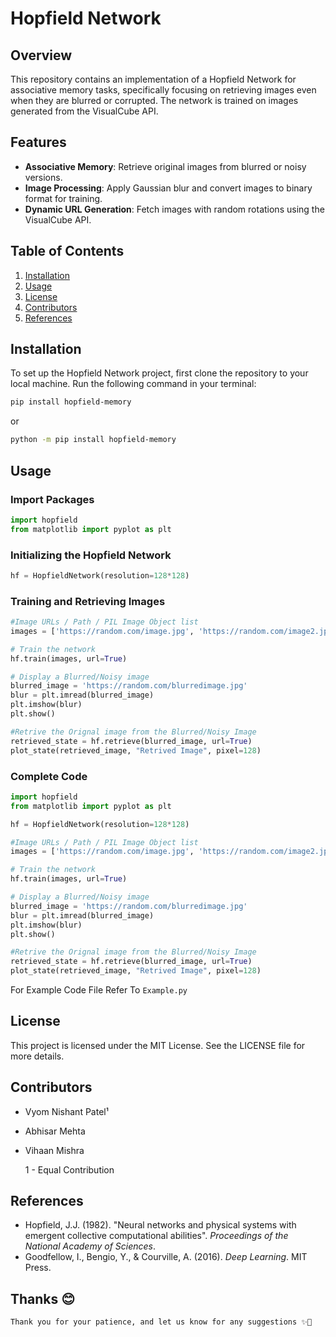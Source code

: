 # Hopfield Network

## Overview

This repository contains an implementation of a Hopfield Network for associative memory tasks, specifically focusing on retrieving images even when they are blurred or corrupted. The network is trained on images generated from the VisualCube API.

## Features

- **Associative Memory**: Retrieve original images from blurred or noisy versions.
- **Image Processing**: Apply Gaussian blur and convert images to binary format for training.
- **Dynamic URL Generation**: Fetch images with random rotations using the VisualCube API.

## Table of Contents

1. [Installation](#installation)
2. [Usage](#usage)
3. [License](#license)
4. [Contributors](#contributors)
5. [References](#references)


## Installation

To set up the Hopfield Network project, first clone the repository to your local machine. Run the following command in your terminal:

```bash
pip install hopfield-memory
```
or
```bash
python -m pip install hopfield-memory
```


## Usage

### Import Packages

```python
import hopfield
from matplotlib import pyplot as plt
```

### Initializing the Hopfield Network

```python
hf = HopfieldNetwork(resolution=128*128)
```

### Training and Retrieving Images

```python
#Image URLs / Path / PIL Image Object list
images = ['https://random.com/image.jpg', 'https://random.com/image2.jpg']

# Train the network
hf.train(images, url=True)

# Display a Blurred/Noisy image
blurred_image = 'https://random.com/blurredimage.jpg'
blur = plt.imread(blurred_image)
plt.imshow(blur)
plt.show()

#Retrive the Orignal image from the Blurred/Noisy Image
retrieved_state = hf.retrieve(blurred_image, url=True)
plot_state(retrieved_image, "Retrived Image", pixel=128)
```

### Complete Code

```python
import hopfield
from matplotlib import pyplot as plt

hf = HopfieldNetwork(resolution=128*128)

#Image URLs / Path / PIL Image Object list
images = ['https://random.com/image.jpg', 'https://random.com/image2.jpg']

# Train the network
hf.train(images, url=True)

# Display a Blurred/Noisy image
blurred_image = 'https://random.com/blurredimage.jpg'
blur = plt.imread(blurred_image)
plt.imshow(blur)
plt.show()

#Retrive the Orignal image from the Blurred/Noisy Image
retrieved_state = hf.retrieve(blurred_image, url=True)
plot_state(retrieved_image, "Retrived Image", pixel=128)
```
For Example Code File Refer To ``Example.py``

## License

This project is licensed under the MIT License. See the LICENSE file for more details.

## Contributors

- Vyom Nishant Patel¹
- Abhisar Mehta
- Vihaan Mishra

  1 - Equal Contribution  

## References

- Hopfield, J.J. (1982). "Neural networks and physical systems with emergent collective computational abilities". *Proceedings of the National Academy of Sciences*.
- Goodfellow, I., Bengio, Y., & Courville, A. (2016). *Deep Learning*. MIT Press.

## Thanks 😊

``
Thank you for your patience, and let us know for any suggestions ✨️🤗
``
